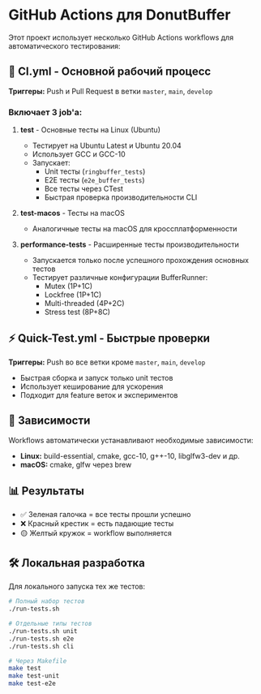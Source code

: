 # GitHub Actions для DonutBuffer

Этот проект использует несколько GitHub Actions workflows для автоматического тестирования:

## 🚀 CI.yml - Основной рабочий процесс

**Триггеры:** Push и Pull Request в ветки `master`, `main`, `develop`

### Включает 3 job'а:

1. **test** - Основные тесты на Linux (Ubuntu)
   - Тестирует на Ubuntu Latest и Ubuntu 20.04
   - Использует GCC и GCC-10
   - Запускает:
     - Unit тесты (`ringbuffer_tests`)
     - E2E тесты (`e2e_buffer_tests`)
     - Все тесты через CTest
     - Быстрая проверка производительности CLI

2. **test-macos** - Тесты на macOS
   - Аналогичные тесты на macOS для кроссплатформенности

3. **performance-tests** - Расширенные тесты производительности
   - Запускается только после успешного прохождения основных тестов
   - Тестирует различные конфигурации BufferRunner:
     - Mutex (1P+1C)
     - Lockfree (1P+1C)
     - Multi-threaded (4P+2C)
     - Stress test (8P+8C)

## ⚡ Quick-Test.yml - Быстрые проверки

**Триггеры:** Push во все ветки кроме `master`, `main`, `develop`

- Быстрая сборка и запуск только unit тестов
- Использует кеширование для ускорения
- Подходит для feature веток и экспериментов

## 🔧 Зависимости

Workflows автоматически устанавливают необходимые зависимости:
- **Linux:** build-essential, cmake, gcc-10, g++-10, libglfw3-dev и др.
- **macOS:** cmake, glfw через brew

## 📊 Результаты

- ✅ Зеленая галочка = все тесты прошли успешно
- ❌ Красный крестик = есть падающие тесты
- 🟡 Желтый кружок = workflow выполняется

## 🛠️ Локальная разработка

Для локального запуска тех же тестов:
```bash
# Полный набор тестов
./run-tests.sh

# Отдельные типы тестов
./run-tests.sh unit
./run-tests.sh e2e  
./run-tests.sh cli

# Через Makefile
make test
make test-unit
make test-e2e
```